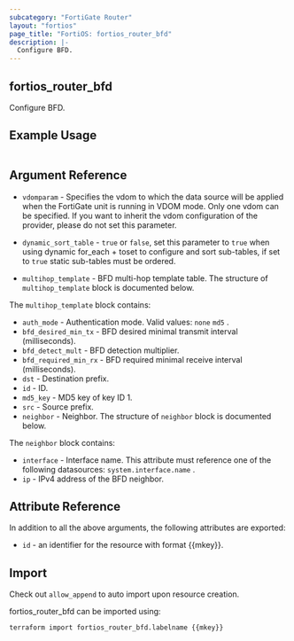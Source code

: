 ```yaml
---
subcategory: "FortiGate Router"
layout: "fortios"
page_title: "FortiOS: fortios_router_bfd"
description: |-
  Configure BFD.
---
```


## fortios_router_bfd
Configure BFD.

## Example Usage

```hcl

```

## Argument Reference
* `vdomparam` - Specifies the vdom to which the data source will be applied when the FortiGate unit is running in VDOM mode. Only one vdom can be specified. If you want to inherit the vdom configuration of the provider, please do not set this parameter.
* `dynamic_sort_table` - `true` or `false`, set this parameter to `true` when using dynamic for_each + toset to configure and sort sub-tables, if set to `true` static sub-tables must be ordered.

* `multihop_template` - BFD multi-hop template table. The structure of `multihop_template` block is documented below.

The `multihop_template` block contains:

* `auth_mode` - Authentication mode. Valid values: `none` `md5` .
* `bfd_desired_min_tx` - BFD desired minimal transmit interval (milliseconds).
* `bfd_detect_mult` - BFD detection multiplier.
* `bfd_required_min_rx` - BFD required minimal receive interval (milliseconds).
* `dst` - Destination prefix.
* `id` - ID.
* `md5_key` - MD5 key of key ID 1.
* `src` - Source prefix.
* `neighbor` - Neighbor. The structure of `neighbor` block is documented below.

The `neighbor` block contains:

* `interface` - Interface name. This attribute must reference one of the following datasources: `system.interface.name` .
* `ip` - IPv4 address of the BFD neighbor.

## Attribute Reference

In addition to all the above arguments, the following attributes are exported:
* `id` - an identifier for the resource with format {{mkey}}.

## Import

Check out `allow_append` to auto import upon resource creation.

fortios_router_bfd can be imported using:
```sh
terraform import fortios_router_bfd.labelname {{mkey}}
```
